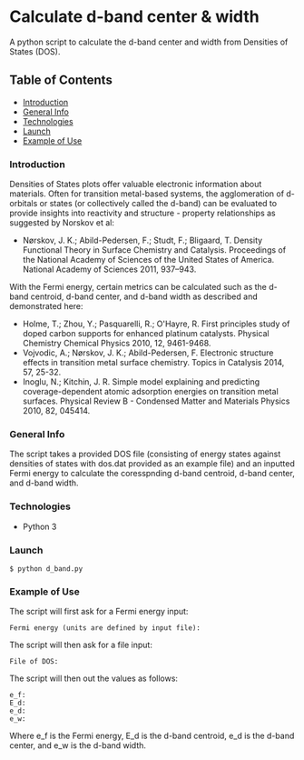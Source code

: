 # Calculate d-band center & width

A python script to calculate the d-band center and width from Densities of States (DOS).

## Table of Contents
* [Introduction](#introduction)
* [General Info](#general-info)
* [Technologies](#technologies)
* [Launch](#launch)
* [Example of Use](#example-of-use)

### Introduction

Densities of States plots offer valuable electronic information about materials. Often for transition metal-based systems, the agglomeration of d-orbitals or states (or collectively called the d-band) can be evaluated to provide insights into reactivity and structure - property relationships as suggested by Norskov et al:

* Nørskov, J. K.; Abild-Pedersen, F.; Studt, F.; Bligaard, T. Density Functional Theory in Surface Chemistry and Catalysis. Proceedings of the National Academy of Sciences of the United States of America. National Academy of Sciences 2011, 937–943.

With the Fermi energy, certain metrics can be calculated such as the d-band centroid, d-band center, and d-band width as described and demonstrated here:

* Holme, T.; Zhou, Y.; Pasquarelli, R.; O'Hayre, R. First principles study of doped carbon
supports for enhanced platinum catalysts. Physical Chemistry Chemical Physics 2010,
12, 9461-9468.
* Vojvodic, A.; Nørskov, J. K.; Abild-Pedersen, F. Electronic structure effects in
transition metal surface chemistry. Topics in Catalysis 2014, 57, 25-32.
* Inoglu, N.; Kitchin, J. R. Simple model explaining and predicting coverage-dependent
atomic adsorption energies on transition metal surfaces. Physical Review B - Condensed
Matter and Materials Physics 2010, 82, 045414.

### General Info

The script takes a provided DOS file (consisting of energy states against densities of states with dos.dat provided as an example file) and an inputted Fermi energy to calculate the coresspnding d-band centroid, d-band center, and d-band width.  

### Technologies
* Python 3

### Launch

```
$ python d_band.py
```

### Example of Use
The script will first ask for a Fermi energy input:
```
Fermi energy (units are defined by input file):
```
The script will then ask for a file input:
```
File of DOS:
```
The script will then out the values as follows:
```
e_f:
E_d: 
e_d: 
e_w: 
```
Where e_f is the Fermi energy, E_d is the d-band centroid, e_d is the d-band center, and e_w is the d-band width.


